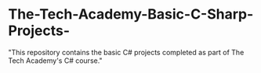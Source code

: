 # The-Tech-Academy-Basic-C-Sharp-Projects-
"This repository contains the basic C# projects completed as part of The Tech Academy's C# course."
